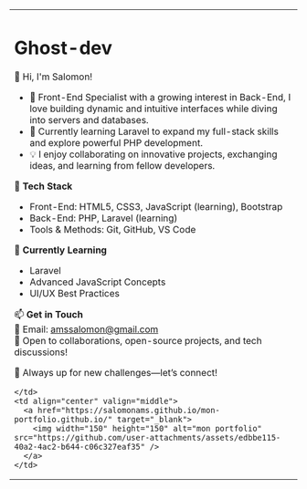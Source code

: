 <table>
  <tr>
    <td>

# Ghost-dev  
👋 Hi, I'm Salomon!

- 🎯 Front-End Specialist with a growing interest in Back-End, I love building dynamic and intuitive interfaces while diving into servers and databases.  
- 🚀 Currently learning Laravel to expand my full-stack skills and explore powerful PHP development.  
- 💡 I enjoy collaborating on innovative projects, exchanging ideas, and learning from fellow developers.  

🔧 **Tech Stack**  
- Front-End: HTML5, CSS3, JavaScript (learning), Bootstrap  
- Back-End: PHP, Laravel (learning)  
- Tools & Methods: Git, GitHub, VS Code  

🌱 **Currently Learning**  
- Laravel  
- Advanced JavaScript Concepts  
- UI/UX Best Practices  

📫 **Get in Touch**  
📧 Email: amssalomon@gmail.com  
💬 Open to collaborations, open-source projects, and tech discussions!

📌 Always up for new challenges—let’s connect!

    </td>
    <td align="center" valign="middle">
      <a href="https://salomonams.github.io/mon-portfolio.github.io/" target="_blank">
        <img width="150" height="150" alt="mon portfolio" src="https://github.com/user-attachments/assets/edbbe115-40a2-4ac2-b644-c06c327eaf35" />
      </a>
    </td>
  </tr>
</table>




